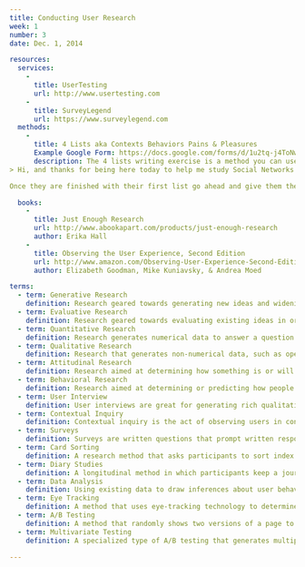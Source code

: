 ```yaml
---
title: Conducting User Research
week: 1
number: 3
date: Dec. 1, 2014

resources:
  services:
    -
      title: UserTesting
      url: http://www.usertesting.com
    -
      title: SurveyLegend
      url: https://www.surveylegend.com
  methods:
    -
      title: 4 Lists aka Contexts Behaviors Pains & Pleasures
      Example Google Form: https://docs.google.com/forms/d/1u2tq-j4ToNwOBpp_f9yDezNnSCXtfpFrIAqkoO-eaCo/viewform
      description: The 4 lists writing exercise is a method you can use to interview users about a given problem space. It is a good method because it keeps the users doing more of the talking and prevents you as the interviewer from asking leading questions. To facilitate this exercise provide your interview subject with a pen and paper and instruct them to write out as many words, stories, phrases, or anecdotes that come to mind for the topic/problem space you are researching under the following categories: contexts (times & places), behaviors (verbs), Pain points, and Pleasure points. For example, if you were studying how people experience social interactions you would say
> Hi, and thanks for being here today to help me study Social Networks! To begin our interview I'd first like you to do a little writing exercise --  dont worry I wont make you write an essay. Think of this like a personal brainstorm. Start by writing out all the stories, phrases, anecdotes, or just words that come to mind when thinking of the painful parts of dealing with social network interactions. Take 5 minutes and try not to stop writing, theres no wrong answers here at all.  

Once they are finished with their first list go ahead and give them the next category, we want to wait til the end before interviewing users about what they wrote. If your user is still having issues understanding the exercise describe the category more instead of giving examples--we dont want to lead or bias them--so, for Pain Points describe the things they should be writing as frustrating moments, infurating situations, or sad times; for contexts just say times and places.  By the end of the exercise your subject will have 4 lists and then the real interview begins. Take the lists and start asking "What did you mean by this?" and "Tell me what you mean by that." You may need to probe deeper and deeper based on the responses until you find a connection between the contexts, behaviors, pains and pleasures. By the end of the interview you will have a better means to define the problem through scenarios (times and places), motivations (avoiding pains or pleasures), and the goals (outcome of behavior).

  books:
    -
      title: Just Enough Research
      url: http://www.abookapart.com/products/just-enough-research
      author: Erika Hall
    -
      title: Observing the User Experience, Second Edition
      url: http://www.amazon.com/Observing-User-Experience-Second-Edition/dp/0123848695
      author: Elizabeth Goodman, Mike Kuniavsky, & Andrea Moed

terms:
  - term: Generative Research
    definition: Research geared towards generating new ideas and widening the area of exploration.
  - term: Evaluative Research
    definition: Research geared towards evaluating existing ideas in order to narrow the area of exploration.
  - term: Quantitative Research
    definition: Research generates numerical data to answer a question.
  - term: Qualitative Research
    definition: Research that generates non-numerical data, such as open-ended survey questions or interviews.
  - term: Attitudinal Research
    definition: Research aimed at determining how something is or will be perceived.
  - term: Behavioral Research
    definition: Research aimed at determining or predicting how people actually behave.
  - term: User Interview
    definition: User interviews are great for generating rich qualitative information, and can lead you in new directions. However, they take a lot of time to plan and run, and because they are performed out of context, the results may lack accuracy in some ways.
  - term: Contextual Inquiry
    definition: Contextual inquiry is the act of observing users in context. Most typically, this is done to analyze how users accomplish certain tasks, such as choosing a brand of cereal in a supermarket or deciding the best route to take home. These studies are a great way to witness how people actually behave, but they are also costly and, because the researcher typically doesn’t interact with the participant, results are not guaranteed.
  - term: Surveys
    definition: Surveys are written questions that prompt written responses from users. They are effective at gathering quantitative and qualitative feedback from a large number of respondents quickly. The downside to surveys is that they may indicate a problem or trend, but the researcher can’t follow up to ask respondents to explain why. They also suffer from a sampling bias — certain types of users elect to respond to surveys, so the results may not represent all users..
  - term: Card Sorting
    definition: A research method that asks participants to sort index cards with concepts into groups in order to assess how they categorize information.
  - term: Diary Studies
    definition: A longitudinal method in which participants keep a journal describing their activities, behavior, and attitudes over a period of time.
  - term: Data Analysis
    definition: Using existing data to draw inferences about user behavior.
  - term: Eye Tracking
    definition: A method that uses eye-tracking technology to determine what areas of a page users look at.
  - term: A/B Testing
    definition: A method that randomly shows two versions of a page to actual users in order to determine which version performs best.
  - term: Multivariate Testing
    definition: A specialized type of A/B testing that generates multiple versions of a page based on more than one variable and determines which version performs best.

---
```

